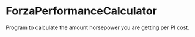 # ForzaPerformanceCalculator
Program to calculate the amount horsepower you are getting per PI cost. 
